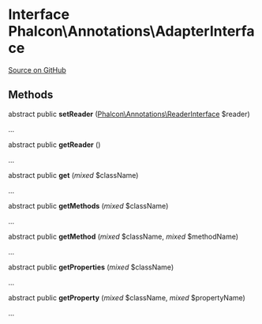 # Interface **Phalcon\\Annotations\\AdapterInterface**

<a href="https://github.com/phalcon/cphalcon/blob/master/phalcon/annotations/adapterinterface.zep" class="btn btn-default btn-sm">Source on GitHub</a>

## Methods

abstract public **setReader** ([Phalcon\Annotations\ReaderInterface](/en/3.1.2/api/Phalcon_Annotations_ReaderInterface) $reader)

...

abstract public **getReader** ()

...

abstract public **get** (*mixed* $className)

...

abstract public **getMethods** (*mixed* $className)

...

abstract public **getMethod** (*mixed* $className, *mixed* $methodName)

...

abstract public **getProperties** (*mixed* $className)

...

abstract public **getProperty** (*mixed* $className, *mixed* $propertyName)

...